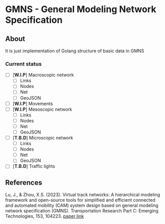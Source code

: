 # GMNS - General Modeling Network Specification

## About
It is just implementation of Golang structure of basic data in GMNS

### Current status
- [ ] [**W.I.P**] Macroscopic network
    - [ ] Links
    - [ ] Nodes
    - [ ] Net
    - [ ] GeoJSON
- [ ] [**W.I.P**] Movements
- [ ] [**W.I.P**] Mesoscopic network
    - [ ] Links
    - [ ] Nodes
    - [ ] Net
    - [ ] GeoJSON
- [ ] [**T.B.D**] Microscopic network
    - [ ] Links
    - [ ] Nodes
    - [ ] Net
    - [ ] GeoJSON
- [ ] [**T.B.D**] Traffic lights

## References
Lu, J., & Zhou, X.S. (2023). Virtual track networks: A hierarchical modeling framework and open-source tools for simplified and efficient connected and automated mobility (CAM) system design based on general modeling network specification (GMNS). Transportation Research Part C: Emerging Technologies, 153, 104223. [paper link](https://linkinghub.elsevier.com/retrieve/pii/S0968090X23002127)
